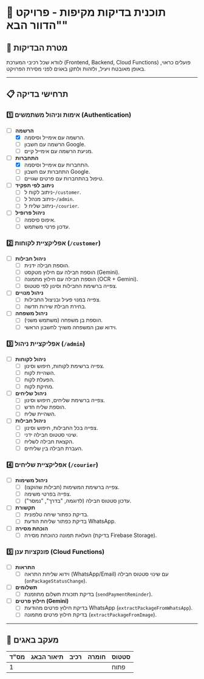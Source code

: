 # 🧪 תוכנית בדיקות מקיפות - פרויקט "הדוור הבא"

## 🎯 מטרת הבדיקות

לוודא שכל רכיבי המערכת (Frontend, Backend, Cloud Functions) פועלים כראוי, באופן מאובטח ויעיל, ולזהות ולתקן באגים לפני מסירת הפרויקט.

---

## 📋 תרחישי בדיקה

### 1️⃣ **אימות וניהול משתמשים (Authentication)**

- [ ] **הרשמה**
  - [x] הרשמה עם אימייל וסיסמה.
  - [ ] הרשמה עם חשבון Google.
  - [ ] מניעת הרשמה עם אימייל קיים.
- [ ] **התחברות**
  - [x] התחברות עם אימייל וסיסמה.
  - [ ] התחברות עם חשבון Google.
  - [ ] טיפול בהתחברות עם פרטים שגויים.
- [ ] **ניתוב לפי תפקיד**
  - [ ] ניתוב לקוח ל-`/customer`.
  - [ ] ניתוב מנהל ל-`/admin`.
  - [ ] ניתוב שליח ל-`/courier`.
- [ ] **ניהול פרופיל**
  - [ ] איפוס סיסמה.
  - [ ] עדכון פרטי משתמש.

### 2️⃣ **אפליקציית לקוחות (`/customer`)**

- [ ] **ניהול חבילות**
  - [ ] הוספת חבילה ידנית.
  - [ ] הוספת חבילה עם חילוץ מטקסט (Gemini).
  - [ ] הוספת חבילה עם חילוץ מתמונה (OCR + Gemini).
  - [ ] צפייה ברשימת החבילות וסינון לפי סטטוס.
- [ ] **ניהול מנויים**
  - [ ] צפייה במנוי פעיל ובניצול החבילות.
  - [ ] בחירת חבילת שירות חדשה.
- [ ] **ניהול משפחה**
  - [ ] הוספת בן משפחה (משתמש משני).
  - [ ] וידוא שבן המשפחה משויך לחשבון הראשי.

### 3️⃣ **אפליקציית ניהול (`/admin`)**

- [ ] **ניהול לקוחות**
  - [ ] צפייה ברשימת לקוחות, חיפוש וסינון.
  - [ ] השהיית לקוח.
  - [ ] הפעלת לקוח.
  - [ ] מחיקת לקוח.
- [ ] **ניהול שליחים**
  - [ ] צפייה ברשימת שליחים, חיפוש וסינון.
  - [ ] הוספת שליח חדש.
  - [ ] השהיית שליח.
- [ ] **ניהול חבילות**
  - [ ] צפייה בכל החבילות, חיפוש וסינון.
  - [ ] שינוי סטטוס חבילה ידני.
  - [ ] הקצאת חבילה לשליח.
  - [ ] העברת חבילה בין שליחים.

### 4️⃣ **אפליקציית שליחים (`/courier`)**

- [ ] **ניהול משימות**
  - [ ] צפייה ברשימת המשימות (חבילות שהוקצו).
  - [ ] צפייה בפרטי משימה.
  - [ ] עדכון סטטוס חבילה (לדוגמה, "בדרך", "נמסר").
- [ ] **תקשורת**
  - [ ] בדיקת כפתור שיחה טלפונית.
  - [ ] בדיקת כפתור שליחת הודעת WhatsApp.
- [ ] **הוכחת מסירה**
  - [ ] העלאת תמונה כהוכחת מסירה (בדיקת Firebase Storage).

### 5️⃣ **פונקציות ענן (Cloud Functions)**

- [ ] **התראות**
  - [ ] וידוא שליחת התראה (WhatsApp/Email) עם שינוי סטטוס חבילה (`onPackageStatusChange`).
- [ ] **תשלומים**
  - [ ] בדיקת תזכורת תשלום מתוזמנת (`sendPaymentReminder`).
- [ ] **חילוץ פרטים (Gemini)**
  - [ ] בדיקת חילוץ פרטים מהודעת WhatsApp (`extractPackageFromWhatsApp`).
  - [ ] בדיקת חילוץ פרטים מתמונה (`extractPackageFromImage`).

---

## 🐞 מעקב באגים

| מס"ד | תיאור הבאג | רכיב | חומרה | סטטוס |
|---|---|---|---|---|
| 1 | | | | פתוח  |

